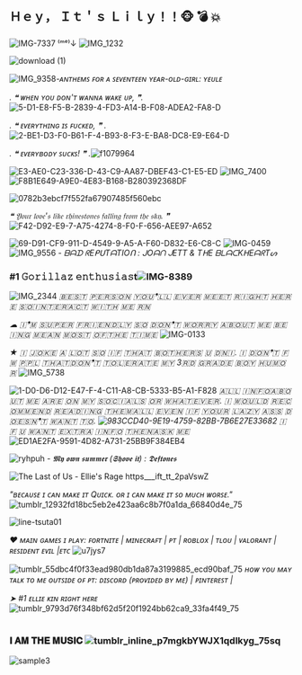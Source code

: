 ## Ｈｅｙ， Ｉｔ＇ｓ Ｌｉｌｙ！！🐵 💣 💥
![IMG-7337](https://github.com/user-attachments/assets/83b56b3c-382d-4b14-8a5a-2d06cfa7e8cb) ⁽ᵐᵉ⁾↓ ![IMG_1232](https://github.com/user-attachments/assets/f4895e27-2bc0-4b17-9435-6465529bd55f)




![download (1)](https://github.com/user-attachments/assets/9ec8f45d-41e4-428e-b907-4398d569fb2b) 

![IMG_9358](https://github.com/user-attachments/assets/e838acae-0746-4672-bfd3-30782ccfe272)*-ᴀɴᴛʜᴇᴍꜱ ꜰᴏʀ ᴀ ꜱᴇᴠᴇɴᴛᴇᴇɴ ʏᴇᴀʀ-ᴏʟᴅ-ɢɪʀʟ: ʏᴇᴜʟᴇ*



*. ❝ ᴡʜᴇɴ ʏᴏᴜ ᴅᴏɴ'ᴛ ᴡᴀɴɴᴀ ᴡᴀᴋᴇ ᴜᴘ, ❞.* ![5-D1-E8-F5-B-2839-4-FD3-A14-B-F08-ADEA2-FA8-D](https://github.com/user-attachments/assets/364d33e7-6650-4a38-b3ba-fe82a73493c0)

                     
*. ❝ ᴇᴠᴇʀʏᴛʜɪɴɢ ɪꜱ ꜰᴜᴄᴋᴇᴅ, ❞ .* ![2-BE1-D3-F0-B61-F-4-B93-8-F3-E-BA8-DC8-E9-E64-D](https://github.com/user-attachments/assets/232e65a6-e669-4992-991f-0c252be11b65)


*. ❝ ᴇᴠᴇʀʏʙᴏᴅʏ ꜱᴜᴄᴋꜱ! ❞ .*![f1079964](https://github.com/user-attachments/assets/fac07f5f-1797-4ccd-8c8d-00b2f8897976)


![E3-AE0-C23-336-D-43-C9-AA87-DBEF43-C1-E5-ED](https://github.com/user-attachments/assets/487d0fd8-29b2-4f24-8a61-ebbceee112c7)
![IMG_7400](https://github.com/user-attachments/assets/0716b153-11fb-4fcb-b4f9-7852b8897135)![F8B1E649-A9E0-4E83-B168-B280392368DF](https://github.com/user-attachments/assets/c06ba0b5-a36d-460d-9cd9-f20a223aa5d9)






![0782b3ebcf7f552fa67907485f560ebc](https://github.com/user-attachments/assets/754ddadc-e373-47de-a208-09869e791c2e)


*❝ 𝔜𝔬𝔲𝔯 𝔩𝔬𝔳𝔢'𝔰 𝔩𝔦𝔨𝔢 𝔯𝔥𝔦𝔫𝔢𝔰𝔱𝔬𝔫𝔢𝔰 𝔣𝔞𝔩𝔩𝔦𝔫𝔤 𝔣𝔯𝔬𝔪 𝔱𝔥𝔢 𝔰𝔨𝔶. ❞* ![F42-D92-E9-7-A75-4274-8-F0-F-656-AEE97-A652](https://github.com/user-attachments/assets/394d0c0a-d98e-46ec-8029-44f52555133b)


![69-D91-CF9-911-D-4549-9-A5-A-F60-D832-E6-C8-C](https://github.com/user-attachments/assets/7a23ad78-21cf-4d5f-94f3-a3fba6f40479)
![IMG-0459](https://github.com/user-attachments/assets/205a2926-9f1d-4ad6-8c4b-c56580146ea2) 
![IMG_9556](https://github.com/user-attachments/assets/9323f9d7-3959-4539-abfe-a12a15f8ed6d)
          *- ᗷᗩᗪ ᖇEᑭᑌTᗩTIOᑎ : ᒍOᗩᑎ ᒍETT & TᕼE ᗷᒪᗩᑕKᕼEᗩᖇTᔕ*

### #1 𝙶𝚘𝚛𝚒𝚕𝚕𝚊𝚣 𝚎𝚗𝚝𝚑𝚞𝚜𝚒𝚊𝚜t![IMG-8389](https://github.com/user-attachments/assets/f5541b96-cfe0-4dd5-bff9-3cd14479d3a2)

![IMG_2344](https://github.com/user-attachments/assets/840e577b-3beb-40c5-abef-70a4048b8511) *​🇧​​🇪​​🇸​​🇹​ ​🇵​​🇪​​🇷​​🇸​​🇴​​🇳​ ​🇾​​🇴​​🇺​❜​🇱​​🇱​ ​🇪​​🇻​​🇪​​🇷​ ​🇲​​🇪​​🇪​​🇹​ ​🇷​​🇮​​🇬​​🇭​​🇹​ ​🇭​​🇪​​🇷​​🇪​ ​🇸​​🇴​ ​🇮​​🇳​​🇹​​🇪​​🇷​​🇦​​🇨​​🇹​ ​🇼​​🇮​​🇹​​🇭​ ​🇲​​🇪​ ​🇷​​🇳​​*

*☁︎ ​🇮​❜​🇲​ ​🇸​​🇺​​🇵​​🇪​​🇷​ ​🇫​​🇷​​🇮​​🇪​​🇳​​🇩​​🇱​​🇾​ ​🇸​​🇴​ ​🇩​​🇴​​🇳​❜​🇹​ ​🇼​​🇴​​🇷​​🇷​​🇾​ ​🇦​​🇧​​🇴​​🇺​​🇹​ ​🇲​​🇪​ ​🇧​​🇪​​🇮​​🇳​​🇬​ ​🇲​​🇪​​🇦​​🇳​ ​🇲​​🇴​​🇸​​🇹​ ​🇴​​🇫​ ​🇹​​🇭​​🇪​ ​🇹​​🇮​​🇲​​🇪​* ![IMG-0133](https://github.com/user-attachments/assets/bc7209fe-be29-4021-bde8-e80ab98f4c16)

*★ ​🇮​ ​🇯​​🇴​​🇰​​🇪​ ​🇦​ ​🇱​​🇴​​🇹​ ​🇸​​🇴​ ​🇮​​🇫​ ​🇹​​🇭​​🇦​​🇹​ ​🇧​​🇴​​🇹​​🇭​​🇪​​🇷​​🇸​ ​🇺​ ​🇩​​🇳​​🇮​. ​🇮​ ​🇩​​🇴​​🇳​❜​🇹​ ​🇫​​🇼​ ​🇵​​🇵​​🇱​ ​🇹​​🇭​​🇦​​🇹​ ​🇩​​🇴​​🇳​❜​🇹​ ​🇹​​🇴​​🇱​​🇪​​🇷​​🇦​​🇹​​🇪​ ​🇲​​🇾​ 3​🇷​​🇩​ ​🇬​​🇷​​🇦​​🇩​​🇪​ ​🇧​​🇴​​🇾​ ​🇭​​🇺​​🇲​​🇴​​🇷​* ![IMG_5738](https://github.com/user-attachments/assets/aff616ad-6125-4630-b526-e965afddfbdb)

![1-D0-D6-D12-E47-F-4-C11-A8-CB-5333-B5-A1-F828](https://github.com/user-attachments/assets/6ca5698d-071c-440d-b147-22107ff431d6) *​🇦​​🇱​​🇱​ ​🇮​​🇳​​🇫​​🇴​ ​🇦​​🇧​​🇴​​🇺​​🇹​ ​🇲​​🇪​ ​​🇦​​🇷​​🇪​​ ​🇴​​🇳​ ​🇲​​🇾​ ​🇸​​🇴​​🇨​​🇮​​🇦​​🇱​🇸​​ ​🇴​​🇷​ ​🇼​​🇭​​🇦​​🇹​​🇪​​🇻​​🇪​​🇷​. ​🇮​ ​🇼​​🇴​​🇺​​🇱​​🇩​ ​🇷​​🇪​​🇨​​🇴​​🇲​​🇲​​🇪​​🇳​​🇩​ ​🇷​​🇪​​🇦​​🇩​​🇮​​🇳​​🇬​ ​🇹​​🇭​​🇪​​🇲​ ​🇦​​🇱​​🇱​ ​🇪​​🇻​​🇪​​🇳​ ​🇮​​🇫​ ​🇾​​🇴​​🇺​​🇷​ ​🇱​​🇦​​🇿​​🇾​ ​🇦​​🇸​​🇸​ ​🇩​​🇴​​🇪​​🇸​​🇳​❜​🇹​ ​🇼​​🇦​​🇳​​🇹​ ​🇹​​🇴​. ​![983CCD40-9E19-4759-82BB-7B6E27E33682](https://github.com/user-attachments/assets/3c035062-4b77-411b-b508-c302482ef51b)
🇮​​🇫​ ​🇺​ ​🇼​​🇦​​🇳​​🇹​ ​🇪​​🇽​​🇹​​🇷​​🇦​ ​🇮​​🇳​​🇫​​🇴​ ​🇹​​🇭​​🇪​​🇳​ ​🇦​​🇸​​🇰​ ​🇲​​🇪*![ED1AE2FA-9591-4D82-A731-25BB9F384EB4](https://github.com/user-attachments/assets/7e0168c6-4db0-4f65-b16f-965febe0eb00)

![ryhpuh](https://github.com/user-attachments/assets/4d9fd704-c958-4a12-b3ee-07d658f972b8)
*- 𝕸𝖞 𝖔𝖜𝖓 𝖘𝖚𝖒𝖒𝖊𝖗 (𝕾𝖍𝖔𝖛𝖊 𝖎𝖙) : 𝕯𝖊𝖋𝖙𝖔𝖓𝖊𝖘*

![The Last of Us - Ellie's Rage https___ift_tt_2paVswZ](https://github.com/user-attachments/assets/011b7a5d-b3fa-4e3b-ae1f-137d61876f1a)

*"ʙᴇᴄᴀᴜꜱᴇ ɪ ᴄᴀɴ ᴍᴀᴋᴇ ɪᴛ Qᴜɪᴄᴋ. ᴏʀ ɪ ᴄᴀɴ ᴍᴀᴋᴇ ɪᴛ ꜱᴏ ᴍᴜᴄʜ ᴡᴏʀꜱᴇ."*![tumblr_12932fd18bc5eb2e423aa6c8b7f0a1da_66840d4e_75](https://github.com/user-attachments/assets/55de7e4f-4eab-4e18-af09-b5e170402d1b)

![line-tsuta01](https://github.com/user-attachments/assets/239b0d28-62f5-472a-9789-aa045c2a1504)

*❤︎ ᴍᴀɪɴ ɢᴀᴍᴇꜱ ɪ ᴘʟᴀʏ: ꜰᴏʀᴛɴɪᴛᴇ | ᴍɪɴᴇᴄʀᴀꜰᴛ |  ᴘᴛ | ʀᴏʙʟᴏx | ᴛʟᴏᴜ | ᴠᴀʟᴏʀᴀɴᴛ | ʀᴇꜱɪᴅᴇɴᴛ ᴇᴠɪʟ |ᴇᴛᴄ* ![u7jys7](https://github.com/user-attachments/assets/b4d12672-5cbe-44b2-bfe6-647dd9c38b8c)

![tumblr_55dbc4f0f33ead980db1da87a3199885_ecd90baf_75](https://github.com/user-attachments/assets/ccc05d50-8420-47a7-9921-d5c64e865729) *ʜᴏᴡ ʏᴏᴜ ᴍᴀʏ ᴛᴀʟᴋ ᴛᴏ ᴍᴇ ᴏᴜᴛꜱɪᴅᴇ ᴏꜰ ᴘᴛ: ᴅɪꜱᴄᴏʀᴅ (ᴘʀᴏᴠɪᴅᴇᴅ ʙʏ ᴍᴇ) | ᴘɪɴᴛᴇʀᴇꜱᴛ |*

*➤ #1 ᴇʟʟɪᴇ ᴋɪɴ ʀɪɢʜᴛ ʜᴇʀᴇ* ![tumblr_9793d76f348bf62d5f20f1924bb62ca9_33fa4f49_75](https://github.com/user-attachments/assets/72b58ae0-0908-4fad-b78b-4a652972ca9a)

#
### 𝐈 𝐀𝐌 𝐓𝐇𝐄 𝐌𝐔𝐒𝐈𝐂 ![tumblr_inline_p7mgkbYWJX1qdlkyg_75sq](https://github.com/user-attachments/assets/f2d38ec9-9c6d-4470-aaa5-f995f93a479c)

![sample3](https://github.com/user-attachments/assets/10d85dd7-9ffa-46ae-8a17-99b1460f0aa1)
#
### 
